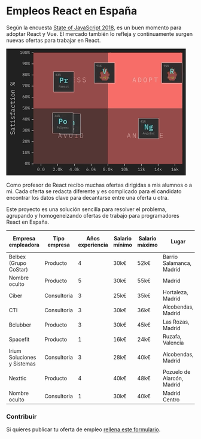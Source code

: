 # Empleos React en España

Según la encuesta [State of JavaScript 2018](https://2018.stateofjs.com/), es un buen momento para adoptar React y Vue. El mercado también lo refleja y continuamente surgen nuevas ofertas para trabajar en React.
 
![Frameworks](assets/frameworks.gif "Credits State of Javascript 2018")

Como profesor de React recibo muchas ofertas dirigidas a mis alumnos o a mi. Cada oferta se redacta diferente y es complicado para el candidato encontrar los datos clave para decantarse entre una oferta u otra.

Este proyecto es una solución sencilla para resolver el problema, agrupando y homogeneizando ofertas de trabajo para programadores React en España.

|          Empresa empleadora | Tipo empresa | Años experiencia | Salario mínimo | Salario máximo |                      Lugar | Porcentaje remoto | Capa de datos | Azucar sintáctico | Testing | Backend |            Url o Email contacto |
| --------------------------  | -----------  | ---------------  | -------------  | -------------  | -------------------------  | ----------------  | ------------  | ----------------  | ------  | ------  | ------------------------------ |
|       Belbex (Grupo CoStar) |     Producto |                4 | 30k€ | 52k€ |   Barrio Salamanca, Madrid | 20% |         Redux |               ES6 |    Otro |    Node | [link](mailto:nsanchez@talentsearchpeople.com) |
|               Nombre oculto |     Producto |                5 | 30k€ | 55k€ |                     Madrid | 20% |       GraphQL |               ES6 |    Jest |    Node | [link](mailto:teresa.quintana@e-frontiers.ie) |
|                       Ciber |  Consultoria |                3 | 25k€ | 35k€ |          Hortaleza, Madrid | 20% |          Otra |        Typescript |    Otro |    Java | [link](mailto:ana.galego@ciberexperis.es) |
|                         CTI |  Consultoria |                3 | 30k€ | 36k€ |         Alcobendas, Madrid | No |         Redux |               Elm |    Otro |    Java | [link](mailto:rrhh@ctisoluciones.com) |
|                    Bclubber |     Producto |                3 | 30k€ | 45k€ |          Las Rozas, Madrid | 40% |       GraphQL |        Typescript |    Jest |    Ruby | [link](mailto:juan.partida@bclubber.com) |
|                    Spacefit |     Producto |                1 | 16k€ | 24k€ |           Ruzafa, Valencia | 40% |       GraphQL |        Typescript |    Jest |    Node | [link](https://blog.spacefit.app/jobs/) |
| Irium Soluciones y Sistemas |  Consultoria |                3 | 28k€ | 40k€ |         Alcobendas, Madrid | No |         Redux |               ES6 | Jasmine |    Node | [link](mailto:kliendo@irium.es) |
|                     Nexttic |     Producto |                4 | 40k€ | 48k€ | Pozuelo de Alarcón, Madrid | 20% |         Redux |               ES6 |   Karma |    Node | [link](mailto:fiore@nexttic.com) |
|               Nombre oculto |  Consultoria |                1 | 30k€ | 40k€ |              Madrid Centro | No |         Redux |              Flow |    Jest |    Java | [link](mailto:ana.martin@madison.kay.com) |


### Contribuir

Si quieres publicar tu oferta de empleo [rellena este formulario](https://goo.gl/forms/3mShRHUI6LgUydXZ2).
